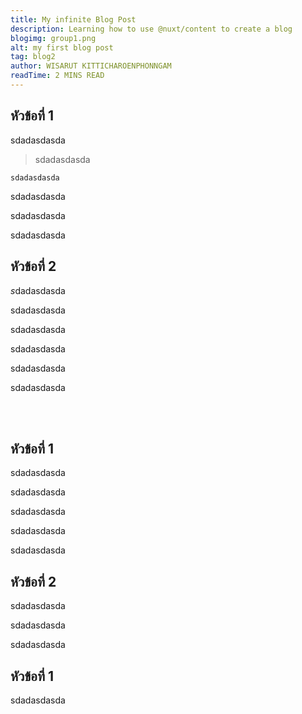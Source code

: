 ```yaml
---
title: My infinite Blog Post
description: Learning how to use @nuxt/content to create a blog
blogimg: group1.png
alt: my first blog post
tag: blog2
author: WISARUT KITTICHAROENPHONNGAM
readTime: 2 MINS READ
---
```

## หัวข้อที่ 1


sdadasdasda

> sdadasdasda

```
sdadasdasda
```

sdadasdasda

sdadasdasda

sdadasdasda

## หัวข้อที่ 2

$s$dadasdasda

sdadasdasda

sdadasdasda

sdadasdasda

sdadasdasda

sdadasdasda

<br/>
<br/>

## หัวข้อที่ 1

sdadasdasda

sdadasdasda

sdadasdasda

sdadasdasda

sdadasdasda

## หัวข้อที่ 2 

sdadasdasda

sdadasdasda

sdadasdasda

## หัวข้อที่ 1

sdadasdasda
